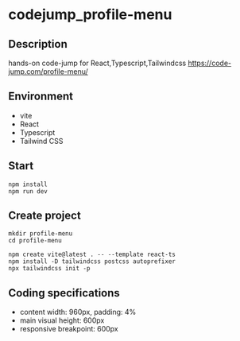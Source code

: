 # codejump_profile-menu

## Description
hands-on code-jump for React,Typescript,Tailwindcss
https://code-jump.com/profile-menu/


## Environment
* vite
* React
* Typescript
* Tailwind CSS

## Start
```
npm install
npm run dev
```

## Create project
```
mkdir profile-menu
cd profile-menu

npm create vite@latest . -- --template react-ts
npm install -D tailwindcss postcss autoprefixer
npx tailwindcss init -p 
```

## Coding specifications
* content width: 960px, padding: 4%
* main visual height: 600px
* responsive breakpoint: 600px
